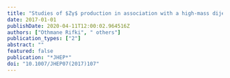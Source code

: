 ```yaml
---
title: "Studies of $Zγ$ production in association with a high-mass dijet system in $pp$ collisions at $sqrts=$ 8 TeV with the ATLAS detector"
date: 2017-01-01
publishDate: 2020-04-11T12:00:02.964516Z
authors: ["Othmane Rifki", " others"]
publication_types: ["2"]
abstract: ""
featured: false
publication: "*JHEP*"
doi: "10.1007/JHEP07(2017)107"
---
```


